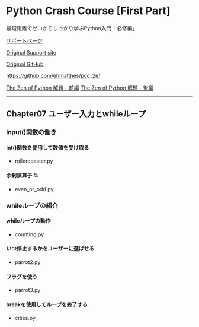 # Python Crash Course [First Part]

最短距離でゼロからしっかり学ぶPython入門「必修編」

[サポートページ](https://github.com/takanory/saitan-python)

[Original Support site](https://nostarch.com/pythoncrashcourse2e)

[Original GitHub](https://ehmatthes.github.io/pcc_2e/)

<https://github.com/ehmatthes/pcc_2e/>

[The Zen of Python 解題 - 前編](https://atsuoishimoto.hatenablog.com/entry/20100920/1284986066)
[The Zen of Python 解題 - 後編](https://atsuoishimoto.hatenablog.com/entry/20100926/1285508015)

---

## Chapter07 ユーザー入力とwhileループ

### input()関数の働き

#### int()関数を使用して数値を受け取る

- rollercoaster.py

#### 余剰演算子 %

- even_or_odd.py

### whileループの紹介

#### whileループの動作

- counting.py

#### いつ停止するかをユーザーに選ばせる

- parrot2.py

#### フラグを使う

- parrot3.py

#### breakを使用してループを終了する

- cities.py
